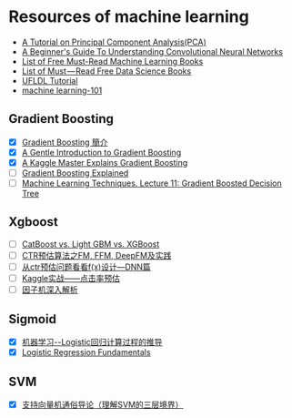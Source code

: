 # Resources of machine learning

* [A Tutorial on Principal Component Analysis(PCA)](https://arxiv.org/pdf/1404.1100.pdf)
* [A Beginner's Guide To Understanding Convolutional Neural Networks](https://adeshpande3.github.io/A-Beginner%27s-Guide-To-Understanding-Convolutional-Neural-Networks/)
* [List of Free Must-Read Machine Learning Books](https://towardsdatascience.com/list-of-free-must-read-machine-learning-books-89576749d2ff)
* [List of Must — Read Free Data Science Books](https://towardsdatascience.com/list-of-must-read-free-data-science-books-bfae4c5c5a16)
* [UFLDL Tutorial](http://deeplearning.stanford.edu/wiki/index.php/UFLDL_Tutorial)
* [machine learning-101](https://medium.com/machine-learning-101)


## Gradient Boosting

- [x] [Gradient Boosting 簡介](https://medium.com/@cwchang/gradient-boosting-%E7%B0%A1%E4%BB%8B-f3a578ae7205)
- [x] [A Gentle Introduction to Gradient Boosting](http://www.ccs.neu.edu/home/vip/teach/MLcourse/4_boosting/slides/gradient_boosting.pdf)
- [x] [A Kaggle Master Explains Gradient Boosting](http://blog.kaggle.com/2017/01/23/a-kaggle-master-explains-gradient-boosting/)
- [ ] [Gradient Boosting Explained](https://gormanalysis.com/gradient-boosting-explained/)
- [ ] [Machine Learning Techniques. Lecture 11: Gradient Boosted Decision Tree](https://www.csie.ntu.edu.tw/~htlin/mooc/doc/211_handout.pdf)

## Xgboost

- [ ] [CatBoost vs. Light GBM vs. XGBoost](https://towardsdatascience.com/catboost-vs-light-gbm-vs-xgboost-5f93620723db?spm=5176.9876270.0.0.2f172ef10Rz9hu)
- [ ] [CTR预估算法之FM, FFM, DeepFM及实践](https://blog.csdn.net/John_xyz/article/details/78933253)
- [ ] [从ctr预估问题看看f(x)设计—DNN篇](https://zhuanlan.zhihu.com/p/28202287?spm=5176.9876270.0.0.2f172ef10Rz9hu)
- [ ] [Kaggle实战——点击率预估](https://zhuanlan.zhihu.com/p/32500652?spm=5176.9876270.0.0.2f172ef10Rz9hu)
- [ ] [因子机深入解析](https://tracholar.github.io/machine-learning/2017/03/10/factorization-machine.html)

## Sigmoid

- [x] [机器学习--Logistic回归计算过程的推导](https://blog.csdn.net/ligang_csdn/article/details/53838743)
- [x] [Logistic Regression Fundamentals](https://gormanalysis.com/logistic-regression-fundamentals/)

## SVM

- [x] [支持向量机通俗导论（理解SVM的三层境界）](https://blog.csdn.net/v_JULY_v/article/details/7624837)

